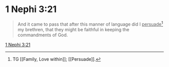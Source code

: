 # 1 Nephi 3:21

> And it came to pass that after this manner of language did I <u>persuade</u>[^a] my brethren, that they might be faithful in keeping the commandments of God.

[1 Nephi 3:21](https://www.churchofjesuschrist.org/study/scriptures/bofm/1-ne/3?lang=eng&id=p21#p21)


[^a]: TG [[Family, Love within]]; [[Persuade]].
